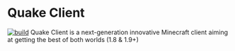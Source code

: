 # Quake Client
[![build](https://github.com/SimplyCmd/Quake/actions/workflows/build.yml/badge.svg)](https://github.com/SimplyCmd/Quake/actions/workflows/build.yml)
Quake Client is a next-generation innovative Minecraft client aiming at getting the best of both worlds (1.8 &amp; 1.9+)